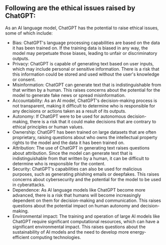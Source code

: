 
## Following are the ethical issues raised by ChatGPT:

As an AI language model, ChatGPT has the potential to raise ethical issues, some of which include:

- Bias: ChatGPT's language processing capabilities are based on the data it has been trained on. If the training data is biased in any way, the model may perpetuate those biases, leading to unfair or discriminatory outputs.
- Privacy: ChatGPT is capable of generating text based on user inputs, which may include personal or sensitive information. There is a risk that this information could be stored and used without the user's knowledge or consent.
- Misinformation: ChatGPT can generate text that is indistinguishable from that written by a human. This raises concerns about the potential for the model to generate fake news or spread misinformation.
- Accountability: As an AI model, ChatGPT's decision-making process is not transparent, making it difficult to determine who is responsible for any decisions or actions taken as a result of its outputs.
- Autonomy: If ChatGPT were to be used for autonomous decision-making, there is a risk that it could make decisions that are contrary to ethical principles or human values.
- Ownership: ChatGPT has been trained on large datasets that are often proprietary, raising questions about who owns the intellectual property rights to the model and the data it has been trained on.
- Attribution: The use of ChatGPT in generating text raises questions about attribution. Since the model can generate text that is indistinguishable from that written by a human, it can be difficult to determine who is responsible for the content.
- Security: ChatGPT's capabilities can also be used for malicious purposes, such as generating phishing emails or deepfakes. This raises concerns about cybersecurity and the potential for the model to be used in cyberattacks.
- Dependence: As AI language models like ChatGPT become more advanced, there is a risk that humans will become increasingly dependent on them for decision-making and communication. This raises questions about the potential impact on human autonomy and decision-making.
- Environmental impact: The training and operation of large AI models like ChatGPT require significant computational resources, which can have a significant environmental impact. This raises questions about the sustainability of AI models and the need to develop more energy-efficient computing technologies.
